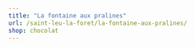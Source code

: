 ```yaml
---
title: "La fontaine aux pralines"
url: /saint-leu-la-foret/la-fontaine-aux-pralines/
shop: chocolat
---
```

